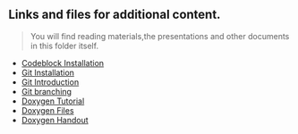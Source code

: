 ## Links and files for additional content.
> You will find reading materials,the presentations and other documents in this folder itself.

- [Codeblock Installation][cb]
- [Git Installation][gitinst]
- [Git Introduction][gitintr]
- [Git branching][gitbrnch]
- [Doxygen Tutorial][doxy_vid]
- [Doxygen Files ][doxy_files]
- [Doxygen Handout][doxy_handout]

[cb]:https://youtu.be/Xghgz3OdSlo
[gitinst]:https://youtu.be/8-ziLvzZVOg
[gitintr]:https://youtu.be/QhObLFa2ly8
[gitbrnch]:https://youtu.be/3SD1uriFAo0
[doxy_vid]:https://youtu.be/3Dl0oBacy_w
[doxy_files]:https://github.com/sarathtv/18ES601_ESP_2020_FALL/tree/master/Additional%20Content/Doxygen
[doxy_handout]:https://github.com/sarathtv/18ES601_ESP_2020_FALL/blob/master/Additional%20Content/Doxygen/Doxygen%20Syntax.pdf